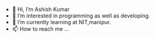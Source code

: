 - 👋 Hi, I’m Ashish Kumar
- 👀 I’m interested in programming as well as developing.
- 🌱 I’m currently learning at NIT,manipur.
- 📫 How to reach me ...

<!---
Ashish-hacker-0/Ashish-hacker-0 is a ✨ special ✨ repository because its `README.md` (this file) appears on your GitHub profile.
You can click the Preview link to take a look at your changes.
--->
